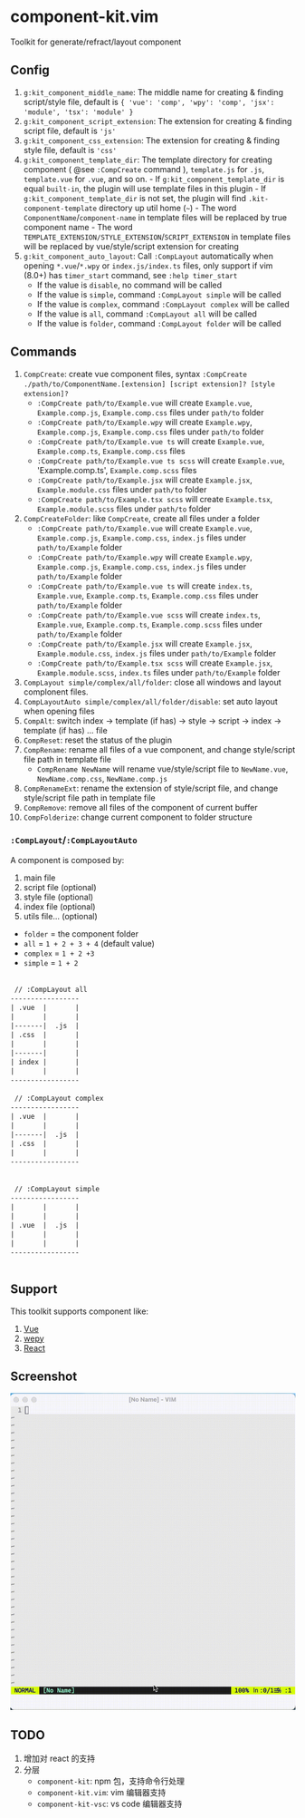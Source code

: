 # component-kit.vim

Toolkit for generate/refract/layout component

## Config

1.  `g:kit_component_middle_name`: The middle name for creating & finding script/style file, default is `{ 'vue': 'comp', 'wpy': 'comp', 'jsx': 'module', 'tsx': 'module' }`
1.  `g:kit_component_script_extension`: The extension for creating & finding script file, default is `'js'`
1.  `g:kit_component_css_extension`: The extension for creating & finding style file, default is `'css'`
1.  `g:kit_component_template_dir`: The template directory for creating component ( @see `:CompCreate` command ), `template.js` for `.js`, `template.vue` for `.vue`, and so on. - If `g:kit_component_template_dir` is equal `built-in`, the plugin will use template files in this plugin - If `g:kit_component_template_dir` is not set, the plugin will find `.kit-component-template` directory up util home (`~`) - The word `ComponentName`/`component-name` in template files will be replaced by true component name - The word `TEMPLATE_EXTENSION/STYLE_EXTENSION`/`SCRIPT_EXTENSION` in template files will be replaced by vue/style/script extension for creating
1.  `g:kit_component_auto_layout`: Call `:CompLayout` automatically when opening `*.vue`/`*.wpy` or `index.js/index.ts` files, only support if vim (8.0+) has `timer_start` command, see `:help timer_start`
    - If the value is `disable`, no command will be called
    - If the value is `simple`, command `:CompLayout simple` will be called
    - If the value is `complex`, command `:CompLayout complex` will be called
    - If the value is `all`, command `:CompLayout all` will be called
    - If the value is `folder`, command `:CompLayout folder` will be called

## Commands

1. `CompCreate`: create vue component files, syntax `:CompCreate ./path/to/ComponentName.[extension] [script extension]? [style extension]?`
   - `:CompCreate path/to/Example.vue` will create `Example.vue`, `Example.comp.js`, `Example.comp.css` files under `path/to` folder
   - `:CompCreate path/to/Example.wpy` will create `Example.wpy`, `Example.comp.js`, `Example.comp.css` files under `path/to` folder
   - `:CompCreate path/to/Example.vue ts` will create `Example.vue`, `Example.comp.ts`, `Example.comp.css` files
   - `:CompCreate path/to/Example.vue ts scss` will create `Example.vue`, 'Example.comp.ts', `Example.comp.scss` files
   - `:CompCreate path/to/Example.jsx` will create `Example.jsx`, `Example.module.css` files under `path/to` folder
   - `:CompCreate path/to/Example.tsx scss` will create `Example.tsx`, `Example.module.scss` files under `path/to` folder
1. `CompCreateFolder`: like `CompCreate`, create all files under a folder
   - `:CompCreate path/to/Example.vue` will create `Example.vue`, `Example.comp.js`, `Example.comp.css`, `index.js` files under `path/to/Example` folder
   - `:CompCreate path/to/Example.wpy` will create `Example.wpy`, `Example.comp.js`, `Example.comp.css`, `index.js` files under `path/to/Example` folder
   - `:CompCreate path/to/Example.vue ts` will create `index.ts`, `Example.vue`, `Example.comp.ts`, `Example.comp.css` files under `path/to/Example` folder
   - `:CompCreate path/to/Example.vue scss` will create `index.ts`, `Example.vue`, `Example.comp.ts`, `Example.comp.scss` files under `path/to/Example` folder
   - `:CompCreate path/to/Example.jsx` will create `Example.jsx`, `Example.module.css`, `index.js` files under `path/to/Example` folder
   - `:CompCreate path/to/Example.tsx scss` will create `Example.jsx`, `Example.module.scss`, `index.ts` files under `path/to/Example` folder
1. `CompLayout simple/complex/all/folder`: close all windows and layout complonent files.
1. `CompLayoutAuto simple/complex/all/folder/disable`: set auto layout when opening files
1. `CompAlt`: switch index -> template (if has) -> style -> script -> index -> template (if has) ... file
1. `CompReset`: reset the status of the plugin
1. `CompRename`: rename all files of a vue component, and change style/script file path in template file
   - `CompRename NewName` will rename vue/style/script file to `NewName.vue`, `NewName.comp.css`, `NewName.comp.js`
1. `CompRenameExt`: rename the extension of style/script file, and change style/script file path in template file
1. `CompRemove`: remove all files of the component of current buffer
1. `CompFolderize`: change current component to folder structure

### `:CompLayout`/`:CompLayoutAuto`

A component is composed by:

1. main file
1. script file (optional)
1. style file (optional)
1. index file (optional)
1. utils file... (optional)

- `folder` = the component folder
- `all` = `1 + 2 + 3 + 4` (default value)
- `complex` = `1 + 2 +3`
- `simple` = `1 + 2`

```

 // :CompLayout all
-----------------
| .vue  |       |
|       |       |
|-------|  .js  |
| .css  |       |
|       |       |
|-------|       |
| index |       |
|       |       |
-----------------

 // :CompLayout complex
-----------------
| .vue  |       |
|       |       |
|-------|  .js  |
| .css  |       |
|       |       |
-----------------


 // :CompLayout simple
-----------------
|       |       |
|       |       |
| .vue  |  .js  |
|       |       |
|       |       |
-----------------


```

## Support

This toolkit supports component like:

1. [Vue](https://vuejs.org/)
1. [wepy](https://github.com/Tencent/wepy)
1. [React](https://reactjs.org/docs/react-component.html)

## Screenshot

![layout](./docs/layout.gif)

## TODO

1. 增加对 react 的支持
1. 分层
   - `component-kit`: npm 包，支持命令行处理
   - `component-kit.vim`: vim 编辑器支持
   - `component-kit-vsc`: vs code 编辑器支持
